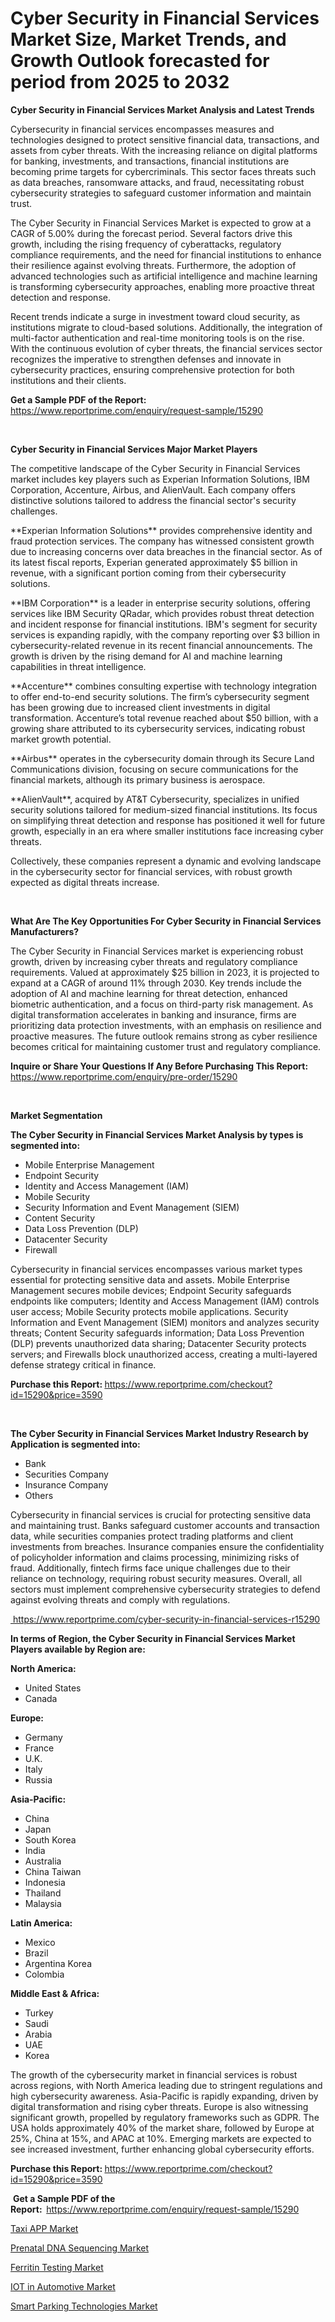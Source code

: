 <p><h1>Cyber Security in Financial Services Market Size, Market Trends, and Growth Outlook forecasted for period from 2025 to 2032</h1></p><p><strong>Cyber Security in Financial Services Market Analysis and Latest Trends</strong></p>
<p><p>Cybersecurity in financial services encompasses measures and technologies designed to protect sensitive financial data, transactions, and assets from cyber threats. With the increasing reliance on digital platforms for banking, investments, and transactions, financial institutions are becoming prime targets for cybercriminals. This sector faces threats such as data breaches, ransomware attacks, and fraud, necessitating robust cybersecurity strategies to safeguard customer information and maintain trust.</p><p>The Cyber Security in Financial Services Market is expected to grow at a CAGR of 5.00% during the forecast period. Several factors drive this growth, including the rising frequency of cyberattacks, regulatory compliance requirements, and the need for financial institutions to enhance their resilience against evolving threats. Furthermore, the adoption of advanced technologies such as artificial intelligence and machine learning is transforming cybersecurity approaches, enabling more proactive threat detection and response.</p><p>Recent trends indicate a surge in investment toward cloud security, as institutions migrate to cloud-based solutions. Additionally, the integration of multi-factor authentication and real-time monitoring tools is on the rise. With the continuous evolution of cyber threats, the financial services sector recognizes the imperative to strengthen defenses and innovate in cybersecurity practices, ensuring comprehensive protection for both institutions and their clients.</p></p>
<p><strong>Get a Sample PDF of the Report:&nbsp;</strong> <a href="https://www.reportprime.com/enquiry/request-sample/15290?utm_campaign=1879&utm_medium=2&utm_source=Github&utm_content=ia&utm_term=20032025&utm_id=cyber-security-in-financial-services">https://www.reportprime.com/enquiry/request-sample/15290</a></p>
<p>&nbsp;</p>
<p><strong>Cyber Security in Financial Services Major Market Players</strong></p>
<p><p>The competitive landscape of the Cyber Security in Financial Services market includes key players such as Experian Information Solutions, IBM Corporation, Accenture, Airbus, and AlienVault. Each company offers distinctive solutions tailored to address the financial sector's security challenges.</p><p>**Experian Information Solutions** provides comprehensive identity and fraud protection services. The company has witnessed consistent growth due to increasing concerns over data breaches in the financial sector. As of its latest fiscal reports, Experian generated approximately $5 billion in revenue, with a significant portion coming from their cybersecurity solutions.</p><p>**IBM Corporation** is a leader in enterprise security solutions, offering services like IBM Security QRadar, which provides robust threat detection and incident response for financial institutions. IBM's segment for security services is expanding rapidly, with the company reporting over $3 billion in cybersecurity-related revenue in its recent financial announcements. The growth is driven by the rising demand for AI and machine learning capabilities in threat intelligence.</p><p>**Accenture** combines consulting expertise with technology integration to offer end-to-end security solutions. The firm’s cybersecurity segment has been growing due to increased client investments in digital transformation. Accenture’s total revenue reached about $50 billion, with a growing share attributed to its cybersecurity services, indicating robust market growth potential.</p><p>**Airbus** operates in the cybersecurity domain through its Secure Land Communications division, focusing on secure communications for the financial markets, although its primary business is aerospace.</p><p>**AlienVault**, acquired by AT&T Cybersecurity, specializes in unified security solutions tailored for medium-sized financial institutions. Its focus on simplifying threat detection and response has positioned it well for future growth, especially in an era where smaller institutions face increasing cyber threats.</p><p>Collectively, these companies represent a dynamic and evolving landscape in the cybersecurity sector for financial services, with robust growth expected as digital threats increase.</p></p>
<p>&nbsp;</p>
<p><strong>What Are The Key Opportunities For Cyber Security in Financial Services Manufacturers?</strong></p>
<p><p>The Cyber Security in Financial Services market is experiencing robust growth, driven by increasing cyber threats and regulatory compliance requirements. Valued at approximately $25 billion in 2023, it is projected to expand at a CAGR of around 11% through 2030. Key trends include the adoption of AI and machine learning for threat detection, enhanced biometric authentication, and a focus on third-party risk management. As digital transformation accelerates in banking and insurance, firms are prioritizing data protection investments, with an emphasis on resilience and proactive measures. The future outlook remains strong as cyber resilience becomes critical for maintaining customer trust and regulatory compliance.</p></p>
<p><strong>Inquire or Share Your Questions If Any Before Purchasing This Report:</strong> <a href="https://www.reportprime.com/enquiry/pre-order/15290?utm_campaign=1879&utm_medium=2&utm_source=Github&utm_content=ia&utm_term=20032025&utm_id=cyber-security-in-financial-services">https://www.reportprime.com/enquiry/pre-order/15290</a></p>
<p>&nbsp;</p>
<p><strong>Market Segmentation</strong></p>
<p><strong>The Cyber Security in Financial Services Market Analysis by types is segmented into:</strong></p>
<p><ul><li>Mobile Enterprise Management</li><li>Endpoint Security</li><li>Identity and Access Management (IAM)</li><li>Mobile Security</li><li>Security Information and Event Management (SIEM)</li><li>Content Security</li><li>Data Loss Prevention (DLP)</li><li>Datacenter Security</li><li>Firewall</li></ul></p>
<p><p>Cybersecurity in financial services encompasses various market types essential for protecting sensitive data and assets. Mobile Enterprise Management secures mobile devices; Endpoint Security safeguards endpoints like computers; Identity and Access Management (IAM) controls user access; Mobile Security protects mobile applications. Security Information and Event Management (SIEM) monitors and analyzes security threats; Content Security safeguards information; Data Loss Prevention (DLP) prevents unauthorized data sharing; Datacenter Security protects servers; and Firewalls block unauthorized access, creating a multi-layered defense strategy critical in finance.</p></p>
<p><strong>Purchase this Report:&nbsp;</strong><a href="https://www.reportprime.com/checkout?id=15290&price=3590&utm_campaign=1879&utm_medium=2&utm_source=Github&utm_content=ia&utm_term=20032025&utm_id=cyber-security-in-financial-services">https://www.reportprime.com/checkout?id=15290&price=3590</a></p>
<p>&nbsp;</p>
<p><strong>The Cyber Security in Financial Services Market Industry Research by Application is segmented into:</strong></p>
<p><ul><li>Bank</li><li>Securities Company</li><li>Insurance Company</li><li>Others</li></ul></p>
<p><p>Cybersecurity in financial services is crucial for protecting sensitive data and maintaining trust. Banks safeguard customer accounts and transaction data, while securities companies protect trading platforms and client investments from breaches. Insurance companies ensure the confidentiality of policyholder information and claims processing, minimizing risks of fraud. Additionally, fintech firms face unique challenges due to their reliance on technology, requiring robust security measures. Overall, all sectors must implement comprehensive cybersecurity strategies to defend against evolving threats and comply with regulations.</p></p>
<p><a href="https://www.reportprime.com/cyber-security-in-financial-services-r15290?utm_campaign=1879&utm_medium=2&utm_source=Github&utm_content=ia&utm_term=20032025&utm_id=cyber-security-in-financial-services">&nbsp;https://www.reportprime.com/cyber-security-in-financial-services-r15290</a></p>
<p><strong>In terms of Region, the Cyber Security in Financial Services Market Players available by Region are:</strong></p>
<p>
    <p> <strong> North America: </strong>
        <ul>
            <li>United States</li>
            <li>Canada</li>
        </ul>
        </p> 
    <p> <strong> Europe: </strong>
        <ul>
            <li>Germany</li>
            <li>France</li>
            <li>U.K.</li>
            <li>Italy</li>
            <li>Russia</li>
        </ul>
        </p> 
    <p> <strong> Asia-Pacific: </strong>
        <ul>
            <li>China</li>
            <li>Japan</li>
            <li>South Korea</li>
            <li>India</li>
            <li>Australia</li>
            <li>China Taiwan</li>
            <li>Indonesia</li>
            <li>Thailand</li>
            <li>Malaysia</li>
        </ul>
        </p> 
    <p> <strong> Latin America: </strong>
        <ul>
            <li>Mexico</li>
            <li>Brazil</li>
            <li>Argentina Korea</li>
            <li>Colombia</li>
        </ul>
        </p> 
    <p> <strong> Middle East & Africa: </strong>
        <ul>
            <li>Turkey</li>
            <li>Saudi</li>
            <li>Arabia</li>
            <li>UAE</li>
            <li>Korea</li>
        </ul>
    </p>
    </p>
<p><p>The growth of the cybersecurity market in financial services is robust across regions, with North America leading due to stringent regulations and high cybersecurity awareness. Asia-Pacific is rapidly expanding, driven by digital transformation and rising cyber threats. Europe is also witnessing significant growth, propelled by regulatory frameworks such as GDPR. The USA holds approximately 40% of the market share, followed by Europe at 25%, China at 15%, and APAC at 10%. Emerging markets are expected to see increased investment, further enhancing global cybersecurity efforts.</p></p>
<p><strong>Purchase this Report: </strong><a href="https://www.reportprime.com/checkout?id=15290&price=3590&utm_campaign=1879&utm_medium=2&utm_source=Github&utm_content=ia&utm_term=20032025&utm_id=cyber-security-in-financial-services">https://www.reportprime.com/checkout?id=15290&price=3590</a></p>
<p>&nbsp;<strong>Get a Sample PDF of the Report:&nbsp;&nbsp;</strong><a href="https://www.reportprime.com/enquiry/request-sample/15290?utm_campaign=1879&utm_medium=2&utm_source=Github&utm_content=ia&utm_term=20032025&utm_id=cyber-security-in-financial-services">https://www.reportprime.com/enquiry/request-sample/15290</a></p>
<p><strong></strong></p>
<p><p><a href="https://github.com/plawragarile/Market-Research-Report-List-1/blob/main/taxi-app-market.md?utm_campaign=1879&utm_medium=2&utm_source=Github&utm_content=ia&utm_term=20032025&utm_id=cyber-security-in-financial-services">Taxi APP Market</a></p><p><a href="https://github.com/hamremunazm4/Market-Research-Report-List-1/blob/main/prenatal-dna-sequencing-market.md?utm_campaign=1879&utm_medium=2&utm_source=Github&utm_content=ia&utm_term=20032025&utm_id=cyber-security-in-financial-services">Prenatal DNA Sequencing Market</a></p><p><a href="https://github.com/shopovdjondo/Market-Research-Report-List-1/blob/main/ferritin-testing-market.md?utm_campaign=1879&utm_medium=2&utm_source=Github&utm_content=ia&utm_term=20032025&utm_id=cyber-security-in-financial-services">Ferritin Testing Market</a></p><p><a href="https://github.com/jhoonatsev/Market-Research-Report-List-1/blob/main/iot-in-automotive-market.md?utm_campaign=1879&utm_medium=2&utm_source=Github&utm_content=ia&utm_term=20032025&utm_id=cyber-security-in-financial-services">IOT in Automotive Market</a></p><p><a href="https://github.com/boccalyver5k/Market-Research-Report-List-1/blob/main/smart-parking-technologies-market.md?utm_campaign=1879&utm_medium=2&utm_source=Github&utm_content=ia&utm_term=20032025&utm_id=cyber-security-in-financial-services">Smart Parking Technologies Market</a></p></p>